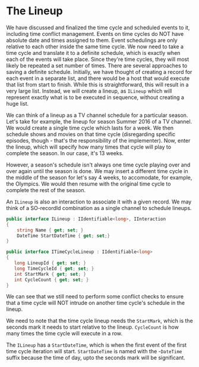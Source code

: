 # The Lineup

We have discussed and finalized the time cycle and scheduled events to it, including time conflict management. Events on time cycles
do NOT have absolute date and times assigned to them. Event schedulings are only relative to each other inside the same time cycle.
We now need to take a time cycle and translate it to a definite schedule, which is exactly when each of the events will take place.
Since they're time cycles, they will most likely be repeated a set number of times. There are several approaches to saving a definite
schedule. Initially, we have thought of creating a record for each event in a separate list, and there would be a host that would
execute that list from start to finish. While this is straightforward, this will result in a very large list. Instead, we will
create a lineup, as `ILineup` which will represent exactly what is to be executed in sequence, without creating a huge list.

We can think of a lineup as a TV channel schedule for a particular season. Let's take for example, the lineup for season Summer 2016 of
a TV channel. We would create a single time cycle which lasts for a week. We then schedule shows and movies on that time cycle (disregarding
specific episodes, though - that's the responsibility of the implementer). Now, enter the lineup, which will specify how many times
that cycle will play to complete the season. In our case, it's 13 weeks.

However, a season's schedule isn't always one time cycle playing over and over again until the season is done. We may insert a different
time cycle in the middle of the season for let's say 4 weeks, to accomodate, for example, the Olympics. We would then resume with the
original time cycle to complete the rest of the season.

An `ILineup` is also an interaction to associate it with a given record. We may think of a SO-recordId combination as a single channel
to schedule lineups.

```csharp
public interface ILineup : IIdentifiable<long>, IInteraction
{
    string Name { get; set; }
    DateTime StartDateTime { get; set;}
}
```

```csharp
public interface ITimeCycleLineup : IIdentifiable<long>
{
   long LineupId { get; set; }
   long TimeCycleId { get; set; }
   int StartMark { get; set; }
   int CycleCount { get; set; }
}
```

We can see that we still need to perform some conflict checks to ensure that a time cycle will NOT intrude on another time cycle's
schedule in the lineup.

We need to note that the time cycle lineup needs the `StartMark`, which is the seconds mark it needs to start relative to the
lineup. `CycleCount` is how many times the time cycle will execute in a row.

The `ILineup` has a `StartDateTime`, which is when the first event of the first time cycle iteration will start. `StartDateTime`
is named with the -`DateTime` suffix because the time of day, upto the seconds mark will be significant.